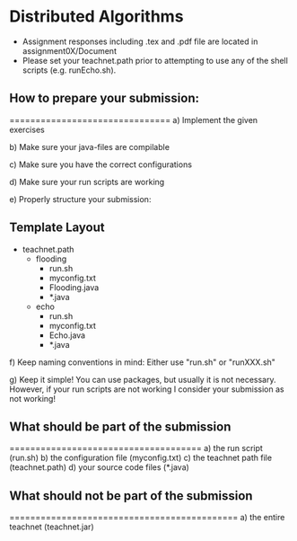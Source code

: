 # Distributed Algorithms
* Assignment responses including .tex and .pdf file are located in assignment0X/Document
* Please set your teachnet.path prior to attempting to use any of the shell scripts (e.g. runEcho.sh).

## How to prepare your submission:
===============================
a) Implement the given exercises

b) Make sure your java-files are compilable

c) Make sure you have the correct configurations

d) Make sure your run scripts are working

e) Properly structure your submission:


## Template Layout
+ teachnet.path
  + flooding
    + run.sh
	+ myconfig.txt
	+ Flooding.java
	+ *.java
  + echo
	+ run.sh
	+ myconfig.txt
	+ Echo.java
	+ *.java

f) Keep naming conventions in mind:
Either use "run.sh" or "runXXX.sh"

g) Keep it simple!
You can use packages, but usually it is not
necessary. However, if your run scripts
are not working I consider your submission
as not working!


## What should be part of the submission
=====================================
a) the run script (run.sh)
b) the configuration file (myconfig.txt)
c) the teachnet path file (teachnet.path)
d) your source code files (*.java)


## What should not be part of the submission
============================================
a) the entire teachnet (teachnet.jar)
